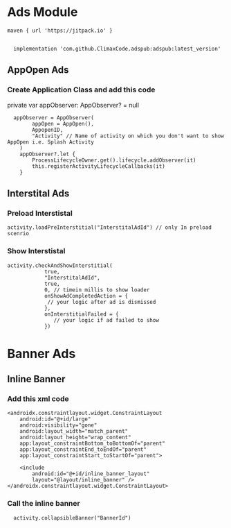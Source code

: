 

# Ads Module

	maven { url 'https://jitpack.io' }


	  implementation 'com.github.ClimaxCode.adspub:adspub:latest_version'

## AppOpen Ads

### Create Application Class and add this code 

 private var appObserver: AppObserver? = null

      appObserver = AppObserver(
            appOpen = AppOpen(),
            AppopenID,
            "Activity" // Name of activity on which you don't want to show AppOpen i.e. Splash Activity
        )
        appObserver?.let {
            ProcessLifecycleOwner.get().lifecycle.addObserver(it)
            this.registerActivityLifecycleCallbacks(it)
        }

## Interstital Ads

### Preload Interstistal
    activity.loadPreInterstitial("InterstitalAdId") // only In preload scenrio 

### Show Interstistal
	activity.checkAndShowInterstitial(
                true,
                "InterstitalAdId",
                true,
                0, // timein millis to show loader
                onShowAdCompletedAction = {
                 // your logic after ad is dismissed
                },
                onInterstitialFailed = {
                   // your logic if ad failed to show
                })

# Banner Ads
## Inline Banner
### Add this xml code
	<androidx.constraintlayout.widget.ConstraintLayout
        android:id="@+id/large"
        android:visibility="gone"
        android:layout_width="match_parent"
        android:layout_height="wrap_content"
        app:layout_constraintBottom_toBottomOf="parent"
        app:layout_constraintEnd_toEndOf="parent"
        app:layout_constraintStart_toStartOf="parent">

        <include
            android:id="@+id/inline_banner_layout"
            layout="@layout/inline_banner" />
    </androidx.constraintlayout.widget.ConstraintLayout>
### Call the inline banner
	  activity.collapsibleBanner("BannerId")